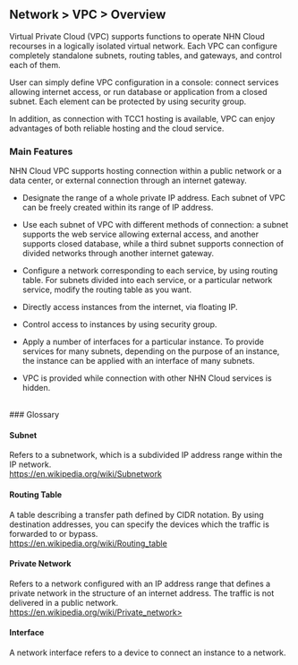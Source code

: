 ## Network > VPC > Overview

Virtual Private Cloud (VPC) supports functions to operate NHN Cloud recourses in a logically isolated virtual network. Each VPC can configure completely standalone subnets, routing tables, and gateways, and control each of them. 

User can simply define VPC configuration in a console: connect services allowing internet access, or run database or application from a closed subnet. Each element can be protected by using security group. 

In addition, as connection with TCC1 hosting is available, VPC can enjoy advantages of both reliable hosting and the cloud service. 




### Main Features 

NHN Cloud VPC supports hosting connection within a public network or a data center, or external connection through an internet gateway. 

* Designate the range of a whole private IP address. Each subnet of VPC can be freely created within its range of IP address.   

* Use each subnet of VPC with different methods of connection: a subnet supports the web service allowing external access, and another supports closed database, while a third subnet supports connection of divided networks through another internet gateway.   

* Configure a network corresponding to each service, by using routing table. For subnets divided into each service, or a particular network service, modify the routing table as you want. 

* Directly access instances from the internet, via floating IP. 

* Control access to instances by using security group. 

* Apply a number of interfaces for a particular instance. To provide services for many subnets, depending on the purpose of an instance, the instance can be applied with an interface of many subnets.  

* VPC is provided while connection with other NHN Cloud services is hidden.  

<br>
### Glossary

#### Subnet

Refers to a subnetwork, which is a subdivided IP address range within the IP network.<br>https://en.wikipedia.org/wiki/Subnetwork

#### Routing Table

A table describing a transfer path defined by CIDR notation. By using destination addresses, you can specify the devices which the traffic is forwarded to or bypass.<br>https://en.wikipedia.org/wiki/Routing_table

#### Private Network

Refers to a network configured with an IP address range that defines a private network in the structure of an internet address. The traffic is not delivered in a public network. <br>https://en.wikipedia.org/wiki/Private_network>

#### Interface

A network interface refers to a device to connect an instance to a network.
